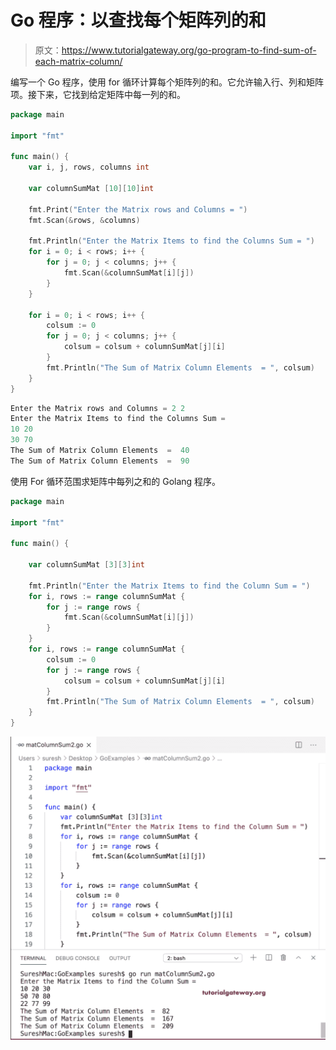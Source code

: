 # Go 程序：以查找每个矩阵列的和

> 原文：<https://www.tutorialgateway.org/go-program-to-find-sum-of-each-matrix-column/>

编写一个 Go 程序，使用 for 循环计算每个矩阵列的和。它允许输入行、列和矩阵项。接下来，它找到给定矩阵中每一列的和。

```go
package main

import "fmt"

func main() {
    var i, j, rows, columns int

    var columnSumMat [10][10]int

    fmt.Print("Enter the Matrix rows and Columns = ")
    fmt.Scan(&rows, &columns)

    fmt.Println("Enter the Matrix Items to find the Columns Sum = ")
    for i = 0; i < rows; i++ {
        for j = 0; j < columns; j++ {
            fmt.Scan(&columnSumMat[i][j])
        }
    }

    for i = 0; i < rows; i++ {
        colsum := 0
        for j = 0; j < columns; j++ {
            colsum = colsum + columnSumMat[j][i]
        }
        fmt.Println("The Sum of Matrix Column Elements  = ", colsum)
    }
}
```

```go
Enter the Matrix rows and Columns = 2 2
Enter the Matrix Items to find the Columns Sum = 
10 20
30 70
The Sum of Matrix Column Elements  =  40
The Sum of Matrix Column Elements  =  90
```

使用 For 循环范围求矩阵中每列之和的 Golang 程序。

```go
package main

import "fmt"

func main() {

    var columnSumMat [3][3]int

    fmt.Println("Enter the Matrix Items to find the Column Sum = ")
    for i, rows := range columnSumMat {
        for j := range rows {
            fmt.Scan(&columnSumMat[i][j])
        }
    }
    for i, rows := range columnSumMat {
        colsum := 0
        for j := range rows {
            colsum = colsum + columnSumMat[j][i]
        }
        fmt.Println("The Sum of Matrix Column Elements  = ", colsum)
    }
}
```

![Go Program to Find Sum of Each Matrix Column 2](img/fa79cbf92db0478c3d4e25ac2946d6b1.png)